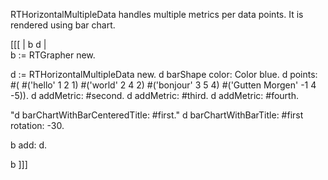 RTHorizontalMultipleData handles multiple metrics per data points. It is rendered using bar chart.

[[[ 
| b d |			
b := RTGrapher new.

d := RTHorizontalMultipleData new.
d barShape color: Color blue.
d points: #( #('hello' 1 2 1) #('world' 2 4 2) #('bonjour' 3 5 4) #('Gutten Morgen' -1 4 -5)).
d addMetric: #second.
d addMetric: #third.
d addMetric: #fourth.

"d barChartWithBarCenteredTitle: #first."
d barChartWithBarTitle: #first rotation: -30.

b add: d.

b
 ]]]